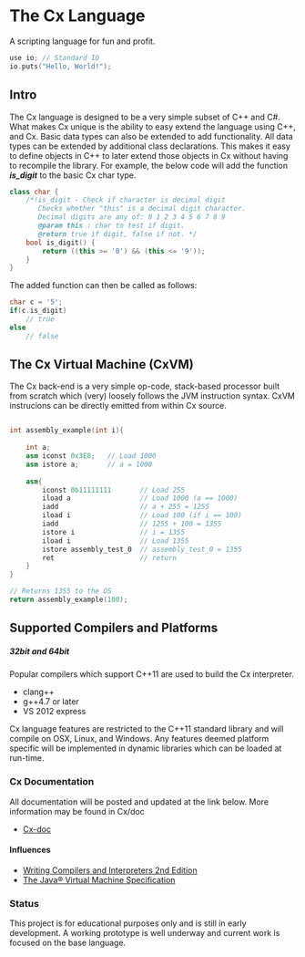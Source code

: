 The Cx Language
==
A scripting language for fun and profit.<br>
``` cpp
use io;	// Standard IO
io.puts("Hello, World!");
```

Intro
--

The Cx language is designed to be a very simple subset of C++ and C#. What makes Cx unique is the ability to easy extend the language using C++, and Cx. Basic data types can also be extended to add functionality. All data types can be extended by additional class declarations. This makes it easy to define objects in C++ to later extend those objects in Cx without having to recompile the library. For example, the below code will add the function <i><b>is_digit</b></i> to the basic Cx char type.
``` cpp
class char {
    /*!is_digit - Check if character is decimal digit
       Checks whether "this" is a decimal digit character.
       Decimal digits are any of: 0 1 2 3 4 5 6 7 8 9
       @param this : char to test if digit.
       @return true if digit, false if not. */
    bool is_digit() {
        return ((this >= '0') && (this <= '9'));
    }
}
```

The added function can then be called as follows:
``` cpp
char c = '5';
if(c.is_digit)
	// true
else
	// false
```

The Cx Virtual Machine (CxVM)
--
The Cx back-end is a very simple op-code, stack-based processor built from scratch which (very) loosely follows the JVM instruction syntax. CxVM instrucions can be directly emitted from within Cx source.

``` cpp

int assembly_example(int i){
	
	int a;
	asm iconst 0x3E8;	// Load 1000
	asm istore a;		// a = 1000
	
	asm{
		iconst 0b11111111 		// Load 255
		iload a		     		// Load 1000 (a == 1000)
		iadd				 	// a + 255 = 1255
		iload i			 		// Load 100 (if i == 100)
		iadd				 	// 1255 + 100 = 1355
		istore i			 	// i = 1355
		iload i          		// Load 1355
		istore assembly_test_0 	// assembly_test_0 = 1355
		ret						// return
	}
}

// Returns 1355 to the OS
return assembly_example(100);
```

Supported Compilers and Platforms
--
##### 32bit and 64bit

Popular compilers which support C++11 are used to build the Cx interpreter.

* clang++
* g++4.7 or later
* VS 2012 express

Cx language features are restricted to the C++11 standard library and will compile on OSX, Linux, and Windows. Any features deemed platform specific will be implemented in dynamic libraries which can be loaded at run-time.

### Cx Documentation
All documentation will be posted and updated at the link below. More information may be found in Cx/doc
* [Cx-doc](https://github.com/ahebert/cx/wiki)

#### Influences
* [Writing Compilers and Interpreters 2nd Edition](http://www.amazon.com/dp/0471113530/ref=cm_sw_r_tw_dp_Trazwb07Z6NRP)
* [The Java® Virtual Machine Specification](https://docs.oracle.com/javase/specs/jvms/se7/html/)

### Status
This project is for educational purposes only and is still in early development.
A working prototype is well underway and current work is focused on the base language.
